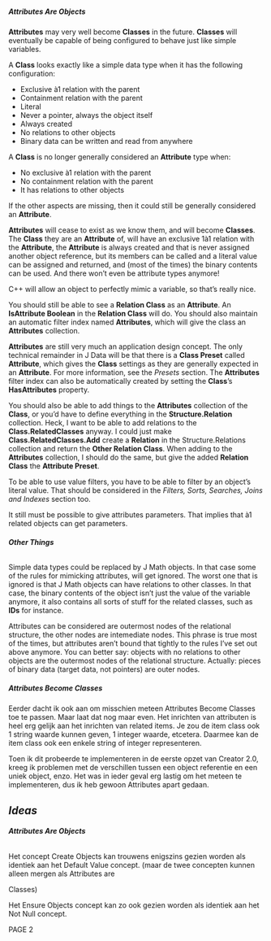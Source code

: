 ﻿##### **Attributes Are Objects**
**Attributes** may very well become **Classes** in the future. **Classes** will eventually be capable of being configured to behave just like simple variables.

A **Class** looks exactly like a simple data type when it has the following configuration:

- Exclusive à1 relation with the parent
- Containment relation with the parent
- Literal
- Never a pointer, always the object itself
- Always created
- No relations to other objects
- Binary data can be written and read from anywhere

A **Class** is no longer generally considered an **Attribute** type when:

- No exclusive à1 relation with the parent
- No containment relation with the parent
- It has relations to other objects

If the other aspects are missing, then it could still be generally considered an **Attribute**.

**Attributes** will cease to exist as we know them, and will become **Classes**. The **Class** they are an **Attribute** of, will have an exclusive 1à1 relation with the **Attribute**, the **Attribute** is always created and that is never assigned another object reference, but its members can be called and a literal value can be assigned and returned, and (most of the times) the binary contents can be used. And there won’t even be attribute types anymore!

C++ will allow an object to perfectly mimic a variable, so that’s really nice.

You should still be able to see a **Relation Class** as an **Attribute**. An **IsAttribute Boolean** in the **Relation Class** will do. You should also maintain an automatic filter index named **Attributes**, which will give the class an **Attributes** collection.

**Attributes** are still very much an application design concept. The only technical remainder in J Data will be that there is a **Class Preset** called **Attribute**, which gives the **Class** settings as they are generally expected in an **Attribute**. For more information, see the *Presets* section. The **Attributes** filter index can also be automatically created by setting the **Class**’s **HasAttributes** property.

You should also be able to add things to the **Attributes** collection of the **Class**, or you’d have to define everything in the **Structure.Relation** collection. Heck, I want to be able to add relations to the **Class.RelatedClasses** anyway. I could just make **Class.RelatedClasses.Add** create a **Relation** in the Structure.Relations collection and return the **Other Relation Class**. When adding to the **Attributes** collection, I should do the same, but give the added **Relation Class** the **Attribute Preset**.

To be able to use value filters, you have to be able to filter by an object’s literal value. That should be considered in the *Filters, Sorts, Searches, Joins and Indexes* section too.

It still must be possible to give attributes parameters. That implies that à1 related objects can get parameters.
###### ***Other Things***
Simple data types could be replaced by J Math objects. In that case some of the rules for mimicking attributes, will get ignored. The worst one that is ignored is that J Math objects can have relations to other classes. In that case, the binary contents of the object isn’t just the value of the variable anymore, it also contains all sorts of stuff for the related classes, such as **IDs** for instance.

Attributes can be considered are outermost nodes of the relational structure, the other nodes are intemediate nodes. This phrase is true most of the times, but attributes aren’t bound that tightly to the rules I’ve set out above anymore. You can better say: objects with no relations to other objects are the outermost nodes of the relational structure. Actually: pieces of binary data (target data, not pointers) are outer nodes.
##### **Attributes Become Classes**
Eerder dacht ik ook aan om misschien meteen Attributes Become Classes toe te passen. Maar laat dat nog maar even. Het inrichten van attributen is heel erg gelijk aan het inrichten van related items. Je zou de item class ook 1 string waarde kunnen geven, 1 integer waarde, etcetera. Daarmee kan de item class ook een enkele string of integer representeren.

Toen ik dit probeerde te implementeren in de eerste opzet van Creator 2.0, kreeg ik problemen met de verschillen tussen een object referentie en een uniek object, enzo. Het was in ieder geval erg lastig om het meteen te implementeren, dus ik heb gewoon Attributes apart gedaan.

## ***Ideas***

###### ***Attributes Are Objects***
Het concept Create Objects kan trouwens enigszins gezien worden als identiek aan het Default Value concept. (maar de twee concepten kunnen alleen mergen als Attributes are

Classes)

Het Ensure Objects concept kan zo ook gezien worden als identiek aan het Not Null concept.

PAGE  2

